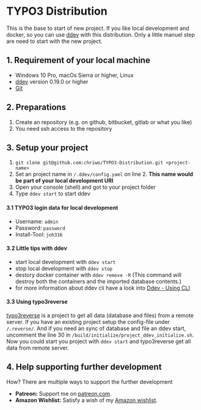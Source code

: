 # TYPO3 Distribution

This is the base to start of new project. If you like local development and docker, so you can use [ddev][1] with this 
distribution. Only a little manuel step are need to start with the new project.

## 1. Requirement of your local machine

* Windows 10 Pro, macOs Sierra or higher, Linux
* [ddev][1] version 0.19.0 or higher
* [Git][2]

## 2. Preparations

1. Create an repository (e.g. on github, bitbucket, gitlab or what you like)
2. You need ssh access to the repository

## 3. Setup your project

1. `git clone git@github.com:chriwo/TYPO3-Distribution.git <project-name>`
2. Set an project name in `/.ddev/config.yaml` on line 2. **This name would be part of your local development URI**
3. Open your console (shell) and got to your project folder
4. Type `ddev start` to start ddev

#### 3.1 TYPO3 login data for local development

* Username: `admin`
* Password: `password`
* Install-Tool: `joh316`

#### 3.2 Little tips with ddev

* start local development with `ddev start`
* stop local development with `ddev stop`
* destory docker container with `ddev remove -R` (This command will destroy both the containers and the imported database contents.)
* for more information about ddev cli have a look into [Ddev - Using CLI][3]

#### 3.3 Using typo3reverse

[typo3reverse][4] is a project to get all data (database and files) from a remote server. If you have an existing project
setup the config-file under `/.reverse/`. And if you need an sync of database and file an ddev start, uncomment the line
30 in `/build/initialize/project_ddev_initialize.sh`. Now you could start you project with `ddev start` and typo3reverse
get all data from remote server.

## 4. Help supporting further development

How? There are multiple ways to support the further development

- **Patreon:** Support me on [patreon.com](https://www.patreon.com/chriwode).
- **Amazon Wishlist:** Satisfy a wish of my [Amazon wishlist](https://www.amazon.de/hz/wishlist/ls/9O32AGLF1OUS). 

[1]: https://ddev.readthedocs.io/en/latest/
[2]: https://git-scm.com/downloads
[3]: https://ddev.readthedocs.io/en/latest/users/cli-usage/
[4]: https://github.com/ochorocho/joro-typo3reversedeployment
